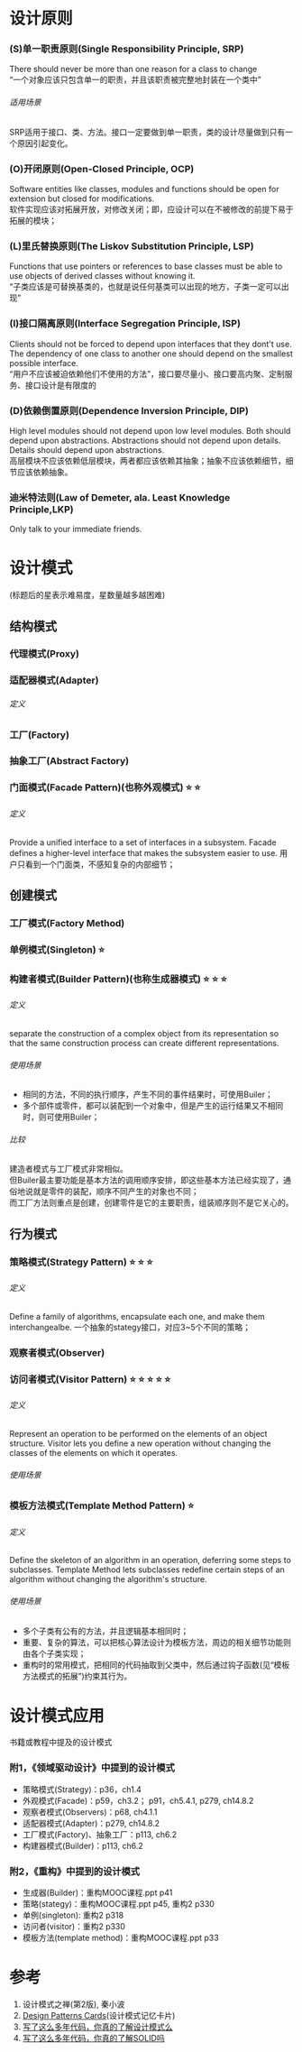 
# 设计原则

### (S)单一职责原则(Single Responsibility Principle, **SRP**) 
There should never be more than one reason for a class to change  
“一个对象应该只包含单一的职责，并且该职责被完整地封装在一个类中”
###### 适用场景
SRP适用于接口、类、方法。接口一定要做到单一职责，类的设计尽量做到只有一个原因引起变化。

### (O)开闭原则(Open-Closed Principle, **OCP**)
Software entities like classes, modules and functions should be open for extension but closed for modifications.  
软件实现应该对拓展开放，对修改关闭；即，应设计可以在不被修改的前提下易于拓展的模块；

### (L)里氏替换原则(The Liskov Substitution Principle, **LSP**)
Functions that use pointers or references to base classes must be able to use objects of derived classes without knowing it.  
“子类应该是可替换基类的，也就是说任何基类可以出现的地方，子类一定可以出现”


### (I)接口隔离原则(Interface Segregation Principle, **ISP**)
Clients should not be forced to depend upon interfaces that they dont't use. The dependency of one class to another one should depend on the smallest possible interface.  
“用户不应该被迫依赖他们不使用的方法”，接口要尽量小、接口要高内聚、定制服务、接口设计是有限度的

### (D)依赖倒置原则(Dependence Inversion Principle, **DIP**)
High level modules should not depend upon low level modules. Both should depend upon abstractions. Abstractions should not depend upon details. Details should depend upon abstractions.  
高层模块不应该依赖低层模块，两者都应该依赖其抽象；抽象不应该依赖细节，细节应该依赖抽象。


### 迪米特法则(Law of Demeter, ala. Least Knowledge Principle,**LKP**)
Only talk to your immediate friends.  


# 设计模式
(标题后的星表示难易度，星数量越多越困难)

## 结构模式
### 代理模式(Proxy)
### 适配器模式(Adapter)
###### 定义

### 工厂(Factory)
### 抽象工厂(Abstract Factory)

### 门面模式(Facade Pattern)(也称外观模式) :star: :star: 
###### 定义
Provide a unified interface to a set of interfaces in a subsystem. Facade defines a higher-level interface that makes the subsystem easier to use.
用户只看到一个门面类，不感知复杂的内部细节；

## 创建模式
### 工厂模式(Factory Method)
### 单例模式(Singleton)  :star: 
### 构建者模式(Builder Pattern)(也称生成器模式) :star: :star: :star: 
###### 定义
separate the construction of a complex object from its representation so that the same construction process can create different representations.
###### 使用场景
- 相同的方法，不同的执行顺序，产生不同的事件结果时，可使用Builer；
- 多个部件或零件，都可以装配到一个对象中，但是产生的运行结果又不相同时，则可使用Builer；
###### 比较
建造者模式与工厂模式非常相似。  
但Builer最主要功能是基本方法的调用顺序安排，即这些基本方法已经实现了，通俗地说就是零件的装配，顺序不同产生的对象也不同；  
而工厂方法则重点是创建，创建零件是它的主要职责，组装顺序则不是它关心的。  

## 行为模式
### 策略模式(Strategy Pattern) :star: :star: :star: 
###### 定义
Define a family of algorithms, encapsulate each one, and make them interchangealbe.
一个抽象的stategy接口，对应3~5个不同的策略；

### 观察者模式(Observer)

### 访问者模式(Visitor Pattern) :star: :star: :star: :star: :star: 
###### 定义
Represent an operation to be performed on the elements of an object structure. Visitor lets you define a new operation without changing the classes of the elements on which it operates.
###### 使用场景


### 模板方法模式(Template Method Pattern)  :star: 
###### 定义
Define the skeleton of an algorithm in an operation, deferring some steps to subclasses. Template Method lets subclasses redefine certain steps of an algorithm without changing the algorithm's structure.
###### 使用场景
- 多个子类有公有的方法，并且逻辑基本相同时；
- 重要、复杂的算法，可以把核心算法设计为模板方法，周边的相关细节功能则由各个子类实现；
- 重构时的常用模式，把相同的代码抽取到父类中，然后通过钩子函数(见“模板方法模式的拓展”)约束其行为。

# 设计模式应用
书籍或教程中提及的设计模式
### 附1，《领域驱动设计》中提到的设计模式
- 策略模式(Strategy)：p36，ch1.4
- 外观模式(Facade)：p59，ch3.2； p91，ch5.4.1, p279, ch14.8.2
- 观察者模式(Observers)：p68, ch4.1.1
- 适配器模式(Adapter)：p279, ch14.8.2
- 工厂模式(Factory)、抽象工厂：p113, ch6.2
- 构建器模式(Builder)：p113, ch6.2
### 附2，《重构》中提到的设计模式
- 生成器(Builder)：重构MOOC课程.ppt p41
- 策略(stategy)：重构MOOC课程.ppt p45, 重构2 p330
- 单例(singleton): 重构2 p318
- 访问者(visitor)：重构2 p330
- 模板方法(template method)：重构MOOC课程.ppt p33

# 参考
1. 设计模式之禅(第2版), 秦小波 
2. [Design Patterns Cards](http://www.mcdonaldland.info/files/designpatterns/designpatternscard.pdf)(设计模式记忆卡片)
3. [写了这么多年代码，你真的了解设计模式么](https://insights.thoughtworks.cn/do-you-really-know-design-pattern/)
4. [写了这么多年代码，你真的了解SOLID吗](https://insights.thoughtworks.cn/what-is-solid-principle/)
